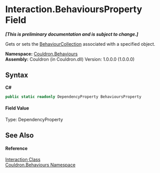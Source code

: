 # Interaction.BehavioursProperty Field
 _**\[This is preliminary documentation and is subject to change.\]**_

Gets or sets the <a href="T_Couldron_Collections_BehaviourCollection">BehaviourCollection</a> associated with a specified object.

**Namespace:**&nbsp;<a href="N_Couldron_Behaviours">Couldron.Behaviours</a><br />**Assembly:**&nbsp;Couldron (in Couldron.dll) Version: 1.0.0.0 (1.0.0.0)

## Syntax

**C#**<br />
``` C#
public static readonly DependencyProperty BehavioursProperty
```


#### Field Value
Type: DependencyProperty

## See Also


#### Reference
<a href="T_Couldron_Behaviours_Interaction">Interaction Class</a><br /><a href="N_Couldron_Behaviours">Couldron.Behaviours Namespace</a><br />